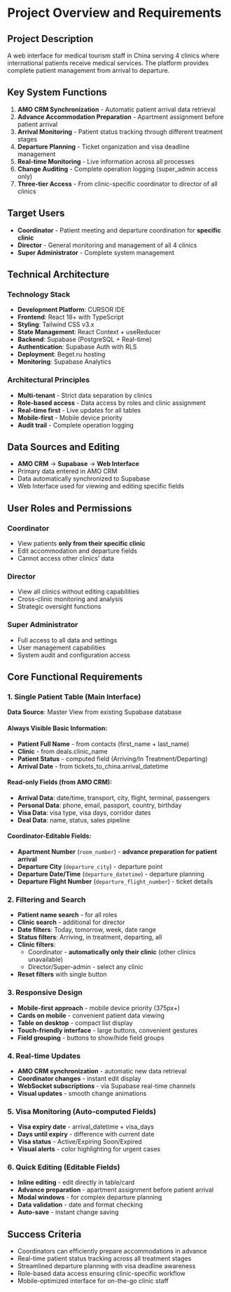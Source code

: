 # Project Overview and Requirements

## Project Description

A web interface for medical tourism staff in China serving 4 clinics where international patients receive medical services. The platform provides complete patient management from arrival to departure.

## Key System Functions

1. **AMO CRM Synchronization** - Automatic patient arrival data retrieval
2. **Advance Accommodation Preparation** - Apartment assignment before patient arrival  
3. **Arrival Monitoring** - Patient status tracking through different treatment stages
4. **Departure Planning** - Ticket organization and visa deadline management
5. **Real-time Monitoring** - Live information across all processes
6. **Change Auditing** - Complete operation logging (super_admin access only)
7. **Three-tier Access** - From clinic-specific coordinator to director of all clinics

## Target Users

- **Coordinator** - Patient meeting and departure coordination for **specific clinic**
- **Director** - General monitoring and management of all 4 clinics  
- **Super Administrator** - Complete system management

## Technical Architecture

### Technology Stack
- **Development Platform**: CURSOR IDE
- **Frontend**: React 18+ with TypeScript
- **Styling**: Tailwind CSS v3.x
- **State Management**: React Context + useReducer
- **Backend**: Supabase (PostgreSQL + Real-time)
- **Authentication**: Supabase Auth with RLS
- **Deployment**: Beget.ru hosting
- **Monitoring**: Supabase Analytics

### Architectural Principles
- **Multi-tenant** - Strict data separation by clinics
- **Role-based access** - Data access by roles and clinic assignment
- **Real-time first** - Live updates for all tables
- **Mobile-first** - Mobile device priority
- **Audit trail** - Complete operation logging

## Data Sources and Editing

- **AMO CRM** → **Supabase** → **Web Interface**
- Primary data entered in AMO CRM
- Data automatically synchronized to Supabase
- Web Interface used for viewing and editing specific fields

## User Roles and Permissions

### Coordinator
- View patients **only from their specific clinic**
- Edit accommodation and departure fields
- Cannot access other clinics' data

### Director  
- View all clinics without editing capabilities
- Cross-clinic monitoring and analysis
- Strategic oversight functions

### Super Administrator
- Full access to all data and settings
- User management capabilities
- System audit and configuration access

## Core Functional Requirements

### 1. Single Patient Table (Main Interface)
**Data Source**: Master View from existing Supabase database

#### Always Visible Basic Information:
- **Patient Full Name** - from contacts (first_name + last_name)
- **Clinic** - from deals.clinic_name
- **Patient Status** - computed field (Arriving/In Treatment/Departing)  
- **Arrival Date** - from tickets_to_china.arrival_datetime

#### Read-only Fields (from AMO CRM):
- **Arrival Data**: date/time, transport, city, flight, terminal, passengers
- **Personal Data**: phone, email, passport, country, birthday
- **Visa Data**: visa type, visa days, corridor dates
- **Deal Data**: name, status, sales pipeline

#### Coordinator-Editable Fields:
- **Apartment Number** (`room_number`) - **advance preparation for patient arrival** 
- **Departure City** (`departure_city`) - departure point
- **Departure Date/Time** (`departure_datetime`) - departure planning
- **Departure Flight Number** (`departure_flight_number`) - ticket details

### 2. Filtering and Search
- **Patient name search** - for all roles
- **Clinic search** - additional for director
- **Date filters**: Today, tomorrow, week, date range
- **Status filters**: Arriving, in treatment, departing, all
- **Clinic filters**:
  - Coordinator - **automatically only their clinic** (other clinics unavailable)
  - Director/Super-admin - select any clinic
- **Reset filters** with single button

### 3. Responsive Design
- **Mobile-first approach** - mobile device priority (375px+)
- **Cards on mobile** - convenient patient data viewing
- **Table on desktop** - compact list display
- **Touch-friendly interface** - large buttons, convenient gestures
- **Field grouping** - buttons to show/hide field groups

### 4. Real-time Updates
- **AMO CRM synchronization** - automatic new data retrieval
- **Coordinator changes** - instant edit display
- **WebSocket subscriptions** - via Supabase real-time channels
- **Visual updates** - smooth change animations

### 5. Visa Monitoring (Auto-computed Fields)
- **Visa expiry date** - arrival_datetime + visa_days
- **Days until expiry** - difference with current date
- **Visa status** - Active/Expiring Soon/Expired
- **Visual alerts** - color highlighting for urgent cases

### 6. Quick Editing (Editable Fields)
- **Inline editing** - edit directly in table/card
- **Advance preparation** - apartment assignment before patient arrival
- **Modal windows** - for complex departure planning
- **Data validation** - date and format checking
- **Auto-save** - instant change saving

## Success Criteria

- Coordinators can efficiently prepare accommodations in advance
- Real-time patient status tracking across all treatment stages
- Streamlined departure planning with visa deadline awareness
- Role-based data access ensuring clinic-specific workflow
- Mobile-optimized interface for on-the-go clinic staff